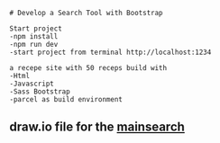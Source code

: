 	# Develop a Search Tool with Bootstrap

    Start project
    -npm install
    -npm run dev
    -start project from terminal http://localhost:1234

    a recepe site with 50 receps build with 
    -Html
    -Javascript 
    -Sass Bootstrap
    -parcel as build environment


## draw.io file for the [mainsearch](https://viewer.diagrams.net/?tags=%7B%7D&highlight=0000ff&edit=_blank&layers=1&nav=1&title=MainSearchFlowChart.drawio#Uhttps%3A%2F%2Fraw.githubusercontent.com%2FGrigoriSchneider%2FDevelop-a-Search-Tool-with-Bootstrap%2Fmain%2FMainSearchFlowChart.drawio)